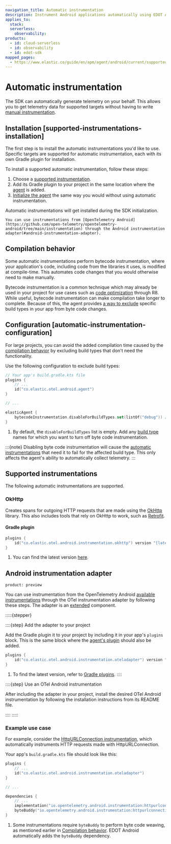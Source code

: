 ```yaml
---
navigation_title: Automatic instrumentation
description: Instrument Android applications automatically using EDOT Android.
applies_to:
  stack:
  serverless:
    observability:
products:
  - id: cloud-serverless
  - id: observability
  - id: edot-sdk
mapped_pages:
  - https://www.elastic.co/guide/en/apm/agent/android/current/supported-technologies.html
---
```


# Automatic instrumentation

The SDK can automatically generate telemetry on your behalf. This allows you to get telemetry data for supported targets without having to write [manual instrumentation](manual-instrumentation.md).

## Installation [supported-instrumentations-installation]

The first step is to install the automatic instrumentations you'd like to use. Specific targets are supported for automatic instrumentation, each with its own Gradle plugin for installation. 

To install a supported automatic instrumentation, follow these steps:

1. Choose a [supported instrumentation](#supported-instrumentations).
2. Add its Gradle plugin to your project in the same location where the [agent](getting-started.md#gradle-setup) is added.
3. [Initialize the agent](getting-started.md#agent-setup) the same way you would without using automatic instrumentation.

Automatic instrumentations will get installed during the SDK initialization.

```{tip}
You can use instrumentations from [OpenTelemetry Android](https://github.com/open-telemetry/opentelemetry-android/tree/main/instrumentation) through the Android instrumentation adapter(#android-instrumentation-adapter).
```

## Compilation behavior

Some automatic instrumentations perform bytecode instrumentation, where your application's code, including code from the libraries it uses, is modified at compile-time. This automates code changes that you would otherwise need to make manually.

Bytecode instrumentation is a common technique which may already be used in your project for use cases such as [code optimization](https://developer.android.com/build/shrink-code#optimization) through R8. While useful, bytecode instrumentation can make compilation take longer to complete. Because of this, the agent provides [a way to exclude](#automatic-instrumentation-configuration) specific build types in your app from byte code changes.

## Configuration [automatic-instrumentation-configuration]

For large projects, you can avoid the added compilation time caused by the [compilation behavior](#compilation-behavior) by excluding build types that don't need the functionality. 

Use the following configuration to exclude build types:

```kotlin
// Your app's build.gradle.kts file
plugins {
    // ...
    id("co.elastic.otel.android.agent")
}

// ...

elasticAgent {
    bytecodeInstrumentation.disableForBuildTypes.set(listOf("debug")) // <1>
}
```

1. By default, the `disableForBuildTypes` list is empty. Add any [build type](https://developer.android.com/build/build-variants#build-types) names for which you want to turn off byte code instrumentation.

:::{note}
Disabling byte code instrumentation will cause the [automatic instrumentations](#supported-instrumentations) that need it to fail for the affected build type. This only affects the agent's ability to automatically collect telemetry.
:::

## Supported instrumentations

The following automatic instrumentations are supported.

### OkHttp

Creates spans for outgoing HTTP requests that are made using the [OkHttp](https://square.github.io/okhttp/) library. This also includes tools that rely on OkHttp to work, such as [Retrofit](https://square.github.io/retrofit/).

#### Gradle plugin

```kotlin
plugins {
    id("co.elastic.otel.android.instrumentation.okhttp") version "[latest_version]" // <1>
}
```

1. You can find the latest version [here](https://plugins.gradle.org/plugin/co.elastic.otel.android.instrumentation.okhttp).

## Android instrumentation adapter

```{applies_to}
product: preview
```

You can use instrumentation from the OpenTelemetry Android [available instrumentations](https://github.com/open-telemetry/opentelemetry-android/tree/main/instrumentation) through the OTel instrumentation adapter by following these steps. The adapter is an [extended](../../compatibility/nomenclature.md#extended-components) component.

:::::{stepper}

::::{step} Add the adapter to your project

Add the Gradle plugin it to your project by including it in your app's `plugins` block. This is the same block where the [agent's plugin](getting-started.md#gradle-setup) should also be added.

```kotlin
plugins {
    id("co.elastic.otel.android.instrumentation.oteladapter") version "[latest_version]" // <1>
}
```

1. To find the latest version, refer to [Gradle plugins](https://plugins.gradle.org/plugin/co.elastic.otel.android.instrumentation.oteladapter).
::::

::::{step} Use an OTel Android instrumentation

After including the adapter in your project, install the desired OTel Android instrumentation by following the installation instructions from its README file.

::::
:::::

### Example use case

For example, consider the [HttpURLConnection instrumentation](https://github.com/open-telemetry/opentelemetry-android/tree/main/instrumentation/httpurlconnection), which automatically instruments HTTP requests made with HttpURLConnection.

Your app's `build.gradle.kts` file should look like this:

```kotlin
plugins {
    // ...
    id("co.elastic.otel.android.instrumentation.oteladapter")
}

// ...

dependencies {
    // ...
    implementation("io.opentelemetry.android.instrumentation:httpurlconnection-library:AUTO_HTTP_URL_INSTRUMENTATION_VERSION") // <1>
    byteBuddy("io.opentelemetry.android.instrumentation:httpurlconnection-agent:AUTO_HTTP_URL_INSTRUMENTATION_VERSION")
}
```

1. Some instrumentations require `byteBuddy` to perform byte code weaving, as mentioned earlier in [Compilation behavior](#compilation-behavior). EDOT Android automatically adds the `byteBuddy` dependency.